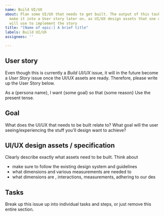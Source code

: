 ```yaml
---
name: Build UI/UX
about: Plan some UI/UX that needs to get built. The output of this task will likely
  make it into a User story later on, as UI/UX design assets that one our developers
  will use to implement the story
title: "[Name of epic:] A brief title"
labels: Build UI/UX
assignees: ''

---
```


## User story

Even though this is currently a _Build UI/UX_ issue, it will in the future become a _User Story_ issue once the UI/UX assets are ready. Therefore, please write up the User Story below.

As a {persona name}, I want {some goal} so that {some reason}
Use the present tense.

## Goal

What does the UI/UX that needs to be built relate to? What goal will the user seeing/experiencing the stuff you'll design want to achieve?

## UI/UX design assets / specification

Clearly describe exactly what assets need to be built. Think about

- make sure to follow the existing design system and guidelines
- what dimensions and various measurements are needed to
- what dimensions are , interactions, measurements, adhering to our des

## Tasks

Break up this issue up into individual tasks and steps, or just remove this entire section.
